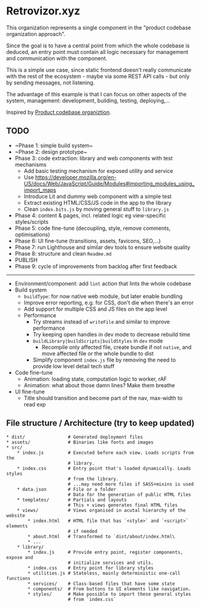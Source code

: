 # Retrovizor.xyz

This organization represents a single component in the "product codebase organization approach".
 
Since the goal is to have a central point from which the whole codebase is deduced, an entry point must contain all logic necessary for management and communication with the component.

This is a simple use case, since static frontend doesn't really communicate with the rest of the ecosystem - maybe via some REST API calls - but only by sending messages, not listening.

The advantage of this example is that I can focus on other aspects of the system, management: development, building, testing, deploying,...

Inspired by [Product codebase organiztion](https://gist.github.com/vjekoart/83f0e90fc2c1a5e45932414ddbf5d04d).

## TODO

* ~Phase 1: simple build system~
* ~Phase 2: design prototype~
* Phase 3: code extraction: library and web components with test mechanisms
    * Add basic testing mechanism for exposed utility and service
    * Use https://developer.mozilla.org/en-US/docs/Web/JavaScript/Guide/Modules#importing_modules_using_import_maps
    * Introduce Lit and dummy web component with a simple test
    * Extract existing HTML/CSS/JS code in the app to the library
    * Clean `index.bits.js` by moving general stuff to `library.js`
* Phase 4: content & pages, incl. related logic eg view-specific styles/scripts
* Phase 5: code fine-tune (decoupling, style, remove comments, optimisations)
* Phase 6: UI fine-tune (transitions, assets, favicons, SEO,...)
* Phase 7: run Lighthouse and similar dev tools to ensure website quality
* Phase 8: structure and clean `Readme.md`
* PUBLISH
* Phase 9: cycle of improvements from backlog after first feedback
---
* Environment/component: add `lint` action that lints the whole codebase
* Build system
    * `buildType`: for now native web module, but later enable bundling
    * Improve error reporting, e.g. for CSS, don't die when there's an error
    * Add support for multiple CSS and JS files on the app level
    * Performance
        * Try streams instead of `writeFile` and similar to improve performance 
        * Try keeping open handles in dev mode to decrease rebuild time
        * `buildLibrary|buildScripts|buildStyles` in `dev` mode
            * Recompile only affected file, create bundle if not `native`, and move affected file or the whole bundle to dist
        * Simplify component `index.js` file by removing the need to provide low level detail tech stuff
* Code fine-tune
    * Animation: loading state, computation logic to worker, rAF
    * Animation: what about those damn lines? Make them breathe
* UI fine-tune
    * Title should transition and become part of the nav, max-width to read exp

## File structure / Architecture (try to keep updated)

```
* dist/                # Generated deployment files
* assets/              # Binaries like fonts and images
* src/
    * index.js         # Executed before each view. Loads scripts from the
                       # library.
    * index.css        # Entry point that's loaded dynamically. Loads styles
                       # from the library.
                       # ...may need more files if SASS+mixins is used
    * data.json        # File or a folder
                       # Data for the generation of public HTML files
    * templates/       # Partials and layouts
                       # This + views generates final HTML files
    * views/           # Views organised in acutal hierarchy of the website
        * index.html   # HTML file that has `<style>` and `<script>` elements
                       # if needed
        * about.html   # Transformed to `dist/about/index.html\
        * ...
    * library/
        * index.js     # Provide entry point, register components, expose and
                       # initialize services and utils.
        * index.css    # Entry point for library styles
        * utilities.js # Stateless, mainly deterministic one-call functions
        * services/    # Class-based files that have some state
        * components/  # From buttons to UI elements like navigation.
        * styles/      # Make possible to import these general styles
                       # from `index.css`
```